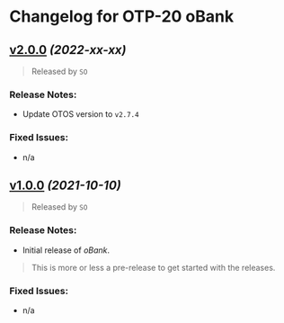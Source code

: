 # Changelog for OTP-20 oBank
## [v2.0.0](https://github.com/SebastianOberschwendtner/OTP20_oBank/releases/tag/v2.0.0) *(2022-xx-xx)*

>Released by `SO`

### Release Notes:
- Update OTOS version to `v2.7.4`

### Fixed Issues:

- n/a

## [v1.0.0](https://github.com/SebastianOberschwendtner/OTP20_oBank/releases/tag/v1.0.0) *(2021-10-10)*

>Released by `SO`

### Release Notes:
- Initial release of *oBank*.

> This is more or less a pre-release to get started with the releases.

### Fixed Issues:

- n/a

